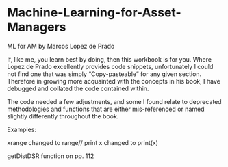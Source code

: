 # Machine-Learning-for-Asset-Managers
ML for AM by Marcos Lopez de Prado

If, like me, you learn best by doing, then this workbook is for you. Where Lopez de Prado excellently provides code snippets, 
unfortunately I could not find one that was simply “Copy-pasteable” for any given section. 
Therefore in growing more acquainted with the concepts in his book, I have debugged and collated the code contained within.

The code needed a few adjustments, and some I found relate to deprecated methodologies and functions that are either mis-referenced or named slightly differently throughout the book.

Examples:

xrange changed to range//
print x changed to print(x)

getDistDSR function on pp. 112
